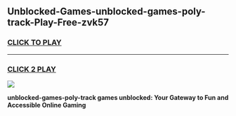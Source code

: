 
## Unblocked-Games-unblocked-games-poly-track-Play-Free-zvk57
<h3>
<a href="https://premium76.site?title=unblocked-games-poly-track&ref=18A1">CLICK TO PLAY</a></h3>
<hr>

<h3>
<a href="https://premium76.site?title=unblocked-games-poly-track&ref=18A1">CLICK 2 PLAY</a>
  
</h3>

<a href="https://premium76.site?title=unblocked-games-poly-track&ref=18A1"><img src="https://clearcache.store/games.png"></a>


**unblocked-games-poly-track games unblocked: Your Gateway to Fun and Accessible Online Gaming**

